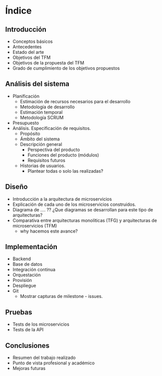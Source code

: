 # Índice

## Introducción

- Conceptos básicos
- Antecedentes
- Estado del arte
- Objetivos del TFM
- Objetivos de la propuesta del TFM
- Grado de cumplimiento de los objetivos propuestos

## Análisis del sistema

- Planificación
	- Estimación de recursos necesarios para el desarrollo
	- Metodología de desarrollo
	- Estimación temporal
	- Metodología SCRUM
- Presupuesto
- Análisis. Especificación de requisitos.
	- Propósito
	- Ámbito del sistema
	- Descripción general
		- Perspectiva del producto
		- Funciones del producto (módulos)
		- Requisitos futuros
	- Historias de usuarios.
		- Plantear todas o solo las realizadas?

## Diseño

- Introducción a la arquitectura de microservicios
- Explicación de cada uno de los microservicios construidos.
- Diagrama de .... ?? ¿Que diagramas se desarrollan para este tipo de arquitecturas?
- Comparativa entre arquitecturas monolíticas (TFG) y arquitecturas de microservicios (TFM)
	- why hacemos este avance?

## Implementación

- Backend
- Base de datos
- Integración continua
- Orquestación
- Provisión
- Despliegue
- Git
	- Mostrar capturas de milestone - issues.

## Pruebas

- Tests de los microservicios
- Tests de la API

## Conclusiones
	
- Resumen del trabajo realizado
- Punto de vista profesional y académico
- Mejoras futuras


